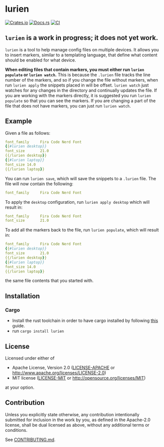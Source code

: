 # lurien

[![Crates.io](https://img.shields.io/crates/v/lurien.svg)](https://crates.io/crates/lurien)
[![Docs.rs](https://docs.rs/lurien/badge.svg)](https://docs.rs/lurien)
[![CI](https://github.com/tsoutsman/lurien/workflows/CI/badge.svg)](https://github.com/tsoutsman/lurien/actions)

## `lurien` is a work in progress; it does not yet work.

`lurien` is a tool to help manage config files on multiple devices. It allows you to insert
markers, similar to a templating language, that define what content should be enabled for
what device.

**When editing files that contain markers, you must either run `lurien populate` or `lurien watch`.**
This is because the `.lurien` file tracks the line number of the markers, and so if you change the
file without markers, when run `lurien apply` the snippets placed in will be offset. `lurien watch`
just watches for any changes in the directory and continually updates the file. If you are
working with the markers directly, it is suggested you run `lurien populate` so that you can see
the markers. If you are changing a part of the file that does not have markers, you can just
run `lurien watch`.

## Example

Given a file as follows:

```yaml
font_family     Fira Code Nerd Font
{{#lurien desktop}}
font_size       21.0
{{/lurien desktop}}
{{#lurien laptop}}
font_size 14.0
{{/lurien laptop}}
```

You can run `lurien save`, which will save the snippets to a `.lurien` file. The
file will now contain the following:

```yaml
font_family     Fira Code Nerd Font
```

To apply the `desktop` configuration, run `lurien apply desktop`
which will result in:

```yaml
font_family     Fira Code Nerd Font
font_size       21.0
```

To add all the markers back to the file, run `lurien populate`, which will result in:

```yaml
font_family     Fira Code Nerd Font
{{#lurien desktop}}
font_size       21.0
{{/lurien desktop}}
{{#lurien laptop}}
font_size 14.0
{{/lurien laptop}}
```

the same file contents that you started with.

## Installation

### Cargo

- Install the rust toolchain in order to have cargo installed by following
  [this](https://www.rust-lang.org/tools/install) guide.
- run `cargo install lurien`

## License

Licensed under either of

- Apache License, Version 2.0
  ([LICENSE-APACHE](LICENSE-APACHE) or http://www.apache.org/licenses/LICENSE-2.0)
- MIT license
  ([LICENSE-MIT](LICENSE-MIT) or http://opensource.org/licenses/MIT)

at your option.

## Contribution

Unless you explicitly state otherwise, any contribution intentionally submitted
for inclusion in the work by you, as defined in the Apache-2.0 license, shall be
dual licensed as above, without any additional terms or conditions.

See [CONTRIBUTING.md](CONTRIBUTING.md).
